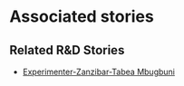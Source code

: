 # Associated stories

<!-- !!DO NOT REMOVE!! start autogenerated hyperlinks -->
## Related R&D Stories
- [Experimenter\-Zanzibar\-Tabea Mbugbuni](/RnD-Archive/stories/?doc=Tabea%20Zanzibar_LQ-en-US)
<!-- !!DO NOT REMOVE!! end autogenerated hyperlinks -->